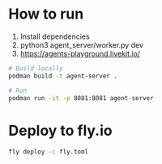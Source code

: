 # How to run

1. Install dependencies
2. python3 agent_server/worker.py dev
3. https://agents-playground.livekit.io/ 


```bash
# Build locally
podman build -t agent-server .

# Run
podman run -it -p 8081:8081 agent-server
```

# Deploy to fly.io
```bash
fly deploy -c fly.toml
```
